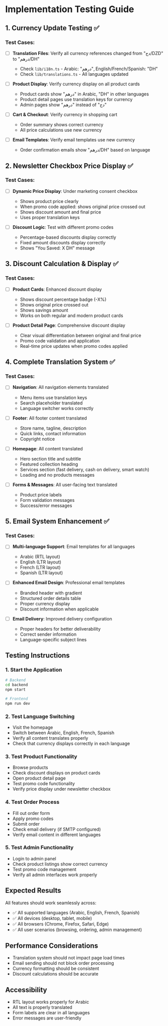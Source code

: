 # Implementation Testing Guide

## 1. Currency Update Testing ✅

### Test Cases:
- [ ] **Translation Files**: Verify all currency references changed from "دج/DZD" to "درهم/DH"
  - Check `lib/i18n.ts` - Arabic: "درهم", English/French/Spanish: "DH"
  - Check `lib/translations.ts` - All languages updated
  
- [ ] **Product Display**: Verify currency display on all product cards
  - Product cards show "درهم" in Arabic, "DH" in other languages
  - Product detail pages use translation keys for currency
  - Admin pages show "درهم" instead of "دج"
  
- [ ] **Cart & Checkout**: Verify currency in shopping cart
  - Order summary shows correct currency
  - All price calculations use new currency
  
- [ ] **Email Templates**: Verify email templates use new currency
  - Order confirmation emails show "درهم/DH" based on language

## 2. Newsletter Checkbox Price Display ✅

### Test Cases:
- [ ] **Dynamic Price Display**: Under marketing consent checkbox
  - Shows product price clearly
  - When promo code applied: shows original price crossed out
  - Shows discount amount and final price
  - Uses proper translation keys
  
- [ ] **Discount Logic**: Test with different promo codes
  - Percentage-based discounts display correctly
  - Fixed amount discounts display correctly
  - Shows "You Saved: X DH" message

## 3. Discount Calculation & Display ✅

### Test Cases:
- [ ] **Product Cards**: Enhanced discount display
  - Shows discount percentage badge (-X%)
  - Shows original price crossed out
  - Shows savings amount
  - Works on both regular and modern product cards
  
- [ ] **Product Detail Page**: Comprehensive discount display
  - Clear visual differentiation between original and final price
  - Promo code validation and application
  - Real-time price updates when promo codes applied

## 4. Complete Translation System ✅

### Test Cases:
- [ ] **Navigation**: All navigation elements translated
  - Menu items use translation keys
  - Search placeholder translated
  - Language switcher works correctly
  
- [ ] **Footer**: All footer content translated
  - Store name, tagline, description
  - Quick links, contact information
  - Copyright notice
  
- [ ] **Homepage**: All content translated
  - Hero section title and subtitle
  - Featured collection heading
  - Services section (fast delivery, cash on delivery, smart watch)
  - Loading and no products messages
  
- [ ] **Forms & Messages**: All user-facing text translated
  - Product price labels
  - Form validation messages
  - Success/error messages

## 5. Email System Enhancement ✅

### Test Cases:
- [ ] **Multi-language Support**: Email templates for all languages
  - Arabic (RTL layout)
  - English (LTR layout)
  - French (LTR layout)
  - Spanish (LTR layout)
  
- [ ] **Enhanced Email Design**: Professional email templates
  - Branded header with gradient
  - Structured order details table
  - Proper currency display
  - Discount information when applicable
  
- [ ] **Email Delivery**: Improved delivery configuration
  - Proper headers for better deliverability
  - Correct sender information
  - Language-specific subject lines

## Testing Instructions

### 1. Start the Application
```bash
# Backend
cd backend
npm start

# Frontend
npm run dev
```

### 2. Test Language Switching
- Visit the homepage
- Switch between Arabic, English, French, Spanish
- Verify all content translates properly
- Check that currency displays correctly in each language

### 3. Test Product Functionality
- Browse products
- Check discount displays on product cards
- Open product detail page
- Test promo code functionality
- Verify price display under newsletter checkbox

### 4. Test Order Process
- Fill out order form
- Apply promo codes
- Submit order
- Check email delivery (if SMTP configured)
- Verify email content in different languages

### 5. Test Admin Functionality
- Login to admin panel
- Check product listings show correct currency
- Test promo code management
- Verify all admin interfaces work properly

## Expected Results

All features should work seamlessly across:
- ✅ All supported languages (Arabic, English, French, Spanish)
- ✅ All devices (desktop, tablet, mobile)
- ✅ All browsers (Chrome, Firefox, Safari, Edge)
- ✅ All user scenarios (browsing, ordering, admin management)

## Performance Considerations

- Translation system should not impact page load times
- Email sending should not block order processing
- Currency formatting should be consistent
- Discount calculations should be accurate

## Accessibility

- RTL layout works properly for Arabic
- All text is properly translated
- Form labels are clear in all languages
- Error messages are user-friendly
